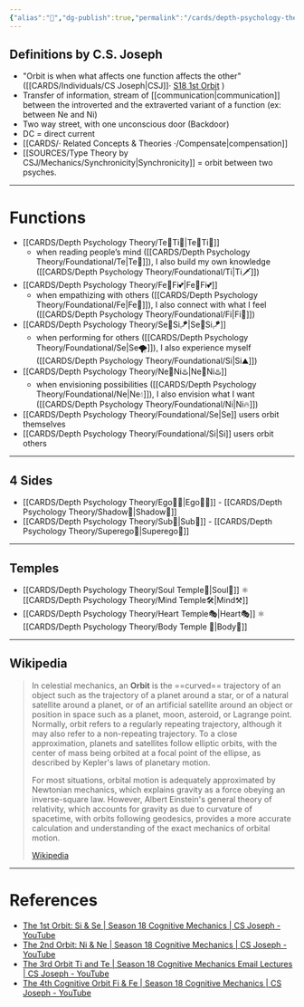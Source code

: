 ```yaml
---
{"alias":"🔄","dg-publish":true,"permalink":"/cards/depth-psychology-theory/orbit/","dgPassFrontmatter":true,"noteIcon":"1","created":"2022-12-13T22:16:55.857+01:00","updated":"2023-05-27T15:36:22.781+02:00"}
---
```


## Definitions by C.S. Joseph
- "Orbit is when what affects one function affects the other" ([[CARDS/Individuals/CS Joseph\|CSJ]]· [S18 1st Orbit](https://www.youtube.com/watch?v=J3msCUQJGFc&t=1234s&pp=ygUJY3NqIG9yYml0) )
- Transfer of information, stream of [[communication\|communication]] between the introverted and the extraverted variant of a function (ex: between Ne and Ni)
- Two way street, with one unconscious door (Backdoor)
- DC = direct current 
- [[CARDS/· Related Concepts & Theories ·/Compensate\|compensation]]
- [[SOURCES/Type Theory by CSJ/Mechanics/Synchronicity\|Synchronicity]] = orbit between two psyches. 
---
# Functions
- [[CARDS/Depth Psychology Theory/Te💫Ti🧠\|Te💫Ti🧠]] 
	- when reading people’s mind ([[CARDS/Depth Psychology Theory/Foundational/Te\|Te🏹]]), I also build my own knowledge ([[CARDS/Depth Psychology Theory/Foundational/Ti\|Ti🗡️]])
- [[CARDS/Depth Psychology Theory/Fe💫Fi💕\|Fe💫Fi💕]] 
	- when empathizing with others ([[CARDS/Depth Psychology Theory/Foundational/Fe\|Fe💉]]), I also connect with what I feel ([[CARDS/Depth Psychology Theory/Foundational/Fi\|Fi🧭]])
- [[CARDS/Depth Psychology Theory/Se💫Si🪁\|Se💫Si🪁]] 
	- when performing for others ([[CARDS/Depth Psychology Theory/Foundational/Se\|Se🌪️]]), I also experience myself ([[CARDS/Depth Psychology Theory/Foundational/Si\|Si⛰️]])
- [[CARDS/Depth Psychology Theory/Ne💫Ni♨️\|Ne💫Ni♨️]] 
	- when envisioning possibilities ([[CARDS/Depth Psychology Theory/Foundational/Ne\|Ne💧]]), I also envision what I want ([[CARDS/Depth Psychology Theory/Foundational/Ni\|Ni🔥]])
- [[CARDS/Depth Psychology Theory/Foundational/Se\|Se]] users orbit themselves
- [[CARDS/Depth Psychology Theory/Foundational/Si\|Si]] users orbit others 
---
## 4 Sides 
- [[CARDS/Depth Psychology Theory/Ego🙋‍♂️\|Ego🙋‍♂️]] - [[CARDS/Depth Psychology Theory/Shadow👥\|Shadow👥]]
- [[CARDS/Depth Psychology Theory/Sub🤸\|Sub🤸]] - [[CARDS/Depth Psychology Theory/Superego👹\|Superego👹]]
---
## Temples 
- [[CARDS/Depth Psychology Theory/Soul Temple👤\|Soul👥]] ⚛️ [[CARDS/Depth Psychology Theory/Mind Temple🛠️\|Mind⚒️]]
- [[CARDS/Depth Psychology Theory/Heart Temple🎭\|Heart🎭]] ⚛️ [[CARDS/Depth Psychology Theory/Body Temple 🌳\|Body🌳]]
---
## Wikipedia

> In celestial mechanics, an **Orbit** is the ==curved== trajectory of an object such as the trajectory of a planet around a star, or of a natural satellite around a planet, or of an artificial satellite around an object or position in space such as a planet, moon, asteroid, or Lagrange point. Normally, orbit refers to a regularly repeating trajectory, although it may also refer to a non-repeating trajectory. To a close approximation, planets and satellites follow elliptic orbits, with the center of mass being orbited at a focal point of the ellipse, as described by Kepler's laws of planetary motion.
>
> For most situations, orbital motion is adequately approximated by Newtonian mechanics, which explains gravity as a force obeying an inverse-square law. However, Albert Einstein's general theory of relativity, which accounts for gravity as due to curvature of spacetime, with orbits following geodesics, provides a more accurate calculation and understanding of the exact mechanics of orbital motion.
>
> [Wikipedia](https://en.wikipedia.org/wiki/Orbit)

---
# References 
- [The 1st Orbit: Si & Se | Season 18 Cognitive Mechanics | CS Joseph - YouTube](https://www.youtube.com/watch?v=J3msCUQJGFc&t=1234s&pp=ygUJY3NqIG9yYml0)
- [The 2nd Orbit: Ni & Ne | Season 18 Cognitive Mechanics | CS Joseph - YouTube](https://www.youtube.com/watch?v=rfAAXpQ-csM&pp=ygUJY3NqIG9yYml0)
- [The 3rd Orbit Ti and Te | Season 18 Cognitive Mechanics Email Lectures | CS Joseph - YouTube](https://www.youtube.com/watch?v=5OCLl2PN-Bc&pp=ygUJY3NqIG9yYml0)
- [The 4th Cognitive Orbit Fi & Fe | Season 18 Cognitive Mechanics | CS Joseph - YouTube](https://www.youtube.com/watch?v=ur5Vvaew5hs&pp=ygUJY3NqIG9yYml0)


